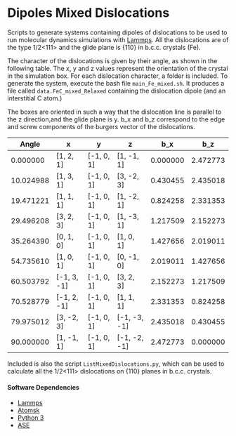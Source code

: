 # Dipoles Mixed Dislocations

Scripts to generate systems containing dipoles of dislocations to be used to run molecular dynamics simulations with [Lammps](https://lammps.sandia.gov/). All the dislocations are of the type  1/2<111> and the glide plane is {110} in b.c.c. crystals (Fe).

The character of the dislocations is given by their angle, as shown in the following table. The x, y and z values represent the orientation of the crystal in the simulation box. For each dislocation character, a folder is included. To generate the system, execute the bash file  `main_Fe_mixed.sh`. It produces a file called `data.FeC_mixed_Relaxed` containing the dislocation dipole (and an interstitial C atom.)

The boxes are oriented in such a way that the dislocation line is parallel to the z direction,and the glide plane is y. b_x and b_z correspond to the edge and screw components of the burgers vector of the dislocations. 

|Angle|x|y|z|b_x|b_z|
|-|-|-|-|-|-|
|0.000000 |[1, 2, 1]  |[-1, 0, 1]|[1, -1, 1]  |0.000000|2.472773|
|10.024988|[1, 3, 1]  |[-1, 0, 1]|[3, -2, 3]  |0.430455|2.435018|
|19.471221|[1, 1, 1]  |[-1, 0, 1]|[1, -2, 1]  |0.824258|2.331353|
|29.496208|[3, 2, 3]  |[-1, 0, 1]|[1, -3, 1]  |1.217509|2.152273|
|35.264390|[0, 1, 0]  |[-1, 0, 1]|[1, 0, 1]   |1.427656|2.019011|
|54.735610|[1, 0, 1]  |[-1, 0, 1]|[0, -1, 0]  |2.019011|1.427656|
|60.503792|[-1, 3, -1]|[-1, 0, 1]|[3, 2, 3]   |2.152273|1.217509|
|70.528779|[-1, 2, -1]|[-1, 0, 1]|[1, 1, 1]   |2.331353|0.824258|
|79.975012|[3, -2, 3] |[-1, 0, 1]|[-1, -3, -1]|2.435018|0.430455|
|90.000000|[1, -1, 1] |[-1, 0, 1]|[-1, -2, -1]|2.472773|0.000000|

Included is also the script `ListMixedDislocations.py`, which can be used to calculate all the 1/2<111> dislocations on  {110}  planes in b.c.c. crystals. 

#### Software Dependencies
- [Lammps](https://lammps.sandia.gov/)    
- [Atomsk](https://atomsk.univ-lille.fr/)   
- [Python 3](https://www.python.org/)
- [ASE](https://wiki.fysik.dtu.dk/ase/)      


